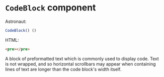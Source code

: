 # `CodeBlock` component
Astronaut:
```javascript
CodeBlock() ()
```

HTML:
```html
<pre></pre>
```

A block of preformatted text which is commonly used to display code. Text is not wrapped, and so horizontal scrollbars may appear when containing lines of text are longer than the code block's width itself.
